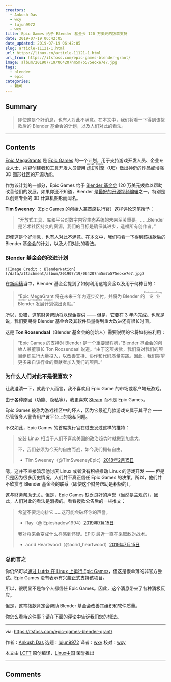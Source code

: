 ```yaml
---
creators:
  - Ankush Das
  - wxy
  - lujun9972
  - wxy
title: Epic Games 给予 Blender 基金会 120 万美元的拨款支持
date: 2019-07-19 06:42:05
date_updated: 2019-07-19 06:42:05
slug: article-11121-1.html
url: https://linux.cn/article-11121-1.html
url_from: https://itsfoss.com/epic-games-blender-grant/
image: album/201907/19/064207nm5m7o575eoxe7e7.jpg
tags:
  - blender
  - epic
categories:
  - 新闻
---
```


## Summary

> 即使这是个好消息，也有人对此不满意。在本文中，我们将看一下得到该拨款后的 Blender 基金会的计划，以及人们对此的看法。

***

<!-- more -->

## Contents

[Epic MegaGrants](https://www.unrealengine.com/en-US/megagrants) 是 [Epic Games](https://www.epicgames.com/store/en-US/) 的一个计划，用于支持游戏开发人员、企业专业人士、内容创建者和工具开发人员使用<ruby> 虚幻引擎 <rt>  Unreal Engine </rt></ruby>（UE）做出神奇的作品或增强 3D 图形社区的开源功能。

作为该计划的一部分，Epic Games 给予 [Blender 基金会](https://www.blender.org/) 120 万美元拨款以帮助改善他们的发展。如果你还不知道，Blender 是[最好的开源视频编辑](https://itsfoss.com/open-source-video-editors/)之一，特别是以创建专业的 3D 计算机图形而闻名。

**Tim Sweeney**（Epic Games 的创始人兼首席执行官）这样评论这笔授予：

> 
> “开放式工具、库和平台对数字内容生态系统的未来至关重要。……Blender 是艺术社区持久的资源，我们的目标是确保其进步，造福所有创作者。”
> 
> 
> 

即使这是个好消息，也有人对此不满意。在本文中，我们将看一下得到该拨款后的 Blender 基金会的计划，以及人们对此的看法。

### Blender 基金会的改进计划

`![Image Credit : BlenderNation](/data/attachment/album/201907/19/064207nm5m7o575eoxe7e7.jpg)`

在[新闻稿](https://www.blender.org/press/epic-games-supports-blender-foundation-with-1-2-million-epic-megagrant/)当中，Blender 基金会提到了如何利用这笔资金以及用于何种目的：

> 
> “Epic MegaGrant 将在未来三年内逐步交付，并将为 Blender 的<ruby> 专业 Blender 发展计划 <rt>  Professionalizing Blender Development Initiative </rt></ruby>做出贡献。”
> 
> 
> 

所以，没错，这笔财务帮助将以现金提供 —— 但是，它要在 3 年内完成。也就是说，我们要期待 Blender 基金会及其软件质量得到重大改进还有很长时间。

这是 **Ton Roosendaal**（Blender 基金会的创始人）需要说明的它将如何被利用：

> 
> “Epic Games 的支持对 Blender 是一个重要里程碑，”Blender 基金会的创始人兼董事长 Ton Roosendaal 说道。“由于这项拨款，我们将对我们的项目组织进行大量投入，以改善支持、协作和代码质量实践。因此，我们期望更多来自该行业的贡献者加入我们的项目。”
> 
> 
> 

### 为什么人们对此不是很喜欢？

让我澄清一下，就我个人而言，我不喜欢用 Epic Game 的市场或客户端玩游戏。

由于各种原因（功能、隐私等），我更喜欢 [Steam](https://itsfoss.com/install-steam-ubuntu-linux/) 而不是 Epic Games。

Epic Games 被称为游戏社区中的坏人，因为它最近几款游戏专属于其平台 —— 尽管很多人警告用户该平台上的隐私问题。

不仅如此，Epic Games 的首席执行官在过去发过这样的推特：

> 
> 安装 Linux 相当于人们不喜欢美国的政治趋势时就搬到加拿大。
> 
> 
> 不，我们必须为今天的自由而战，如今我们拥有自由。
> 
> 
> * Tim Sweeney（@TimSweeneyEpic）[2018年2月15日](https://twitter.com/TimSweeneyEpic/status/964284402741149698?ref_src=twsrc%5Etfw)
> 
> 
> 

嗯，这并不直接暗示他讨厌 Linux 或者没有积极推动 Linux 的游戏开发 —— 但是只是因为很多历史情况，人们并不真正信任 Epic Games 的决策。所以，他们并不欣赏与 Blender 基金会的联系（即使这个财务帮助是积极的）。

这与财务帮助无关。但是，Epic Games 缺乏良好的声誉（当然是主观的），因此，人们对此的看法是消极的。看看拨款公告后的一些推文：

> 
> 希望不要走向排它……这可能会破坏你的声誉。
> 
> 
> * Ray（@ Epicshadow1994）[2019年7月15日](https://twitter.com/Epicshadow1994/status/1150787326626263042?ref_src=twsrc%5Etfw)
> 
> 
> 我对将来会变成什么样感到怀疑。EPIC 最近一直在采取敌对战术。
> 
> 
> * acrid Heartwood（@acrid\_heartwood）[2019年7月15日](https://twitter.com/acrid_heartwood/status/1150789691979030528?ref_src=twsrc%5Etfw)
> 
> 
> 

### 总而言之

你仍然可以[通过 Lutris 在 Linux 上运行 Epic Games](https://linux.cn/article-10968-1.html)，但这是很单薄的非官方尝试。Epic Games 没有表示有兴趣正式支持该项目。

所以，很明显不是每个人都信任 Epic Games。因此，这个消息带来了各种消极反应。

但是，这笔拨款肯定会帮助 Blender 基金会改善其组织和软件质量。

你怎么看待这件事？请在下面的评论中告诉我们您的想法。

---

via: <https://itsfoss.com/epic-games-blender-grant/>

作者：[Ankush Das](https://itsfoss.com/author/ankush/) 选题：[lujun9972](https://github.com/lujun9972) 译者：[wxy](https://github.com/wxy) 校对：[wxy](https://github.com/wxy)

本文由 [LCTT](https://github.com/LCTT/TranslateProject) 原创编译，[Linux中国](https://linux.cn/) 荣誉推出

***

## Comments
